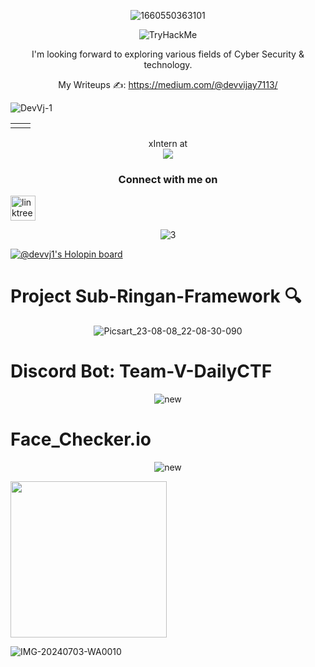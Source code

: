 <div align="center">
  
![1660550363101](https://user-images.githubusercontent.com/106962581/184598613-8b6a065b-a77f-4293-9f88-515cd1026b42.jpg)

<div align="center">

  <img src="https://tryhackme-badges.s3.amazonaws.com/Devvj1.png" alt="TryHackMe">

</div> 

  
I'm looking forward to exploring various fields of Cyber Security & technology.

My Writeups ✍️:
https://medium.com/@devvijay7113/


<div align="center">

  
<p align="left"> <img src="https://komarev.com/ghpvc/?username=DevVj-1&label=Profile%20views&color=0e75b6&style=flat" alt="DevVj-1" /> </p>

<table>
  <tr>
    <td><img src="https://github-readme-stats.vercel.app/api/top-langs?username=DevVj-1&show_icons=true&line_height=10&title_color=00ff00&icon_color=2234AE&text_color=00ff00&bg_color=0,000000,130F40" alt="" /></td>
    <td><img align="center" src="https://github-readme-stats.vercel.app/api?username=DevVj-1&include_all_commits=true&count_private=true&show_icons=true&line_height=20&title_color=00ff00&icon_color=2234AE&text_color=00ff00&bg_color=0,000000,130F40" alt=""></td>
  </tr>
</table>
</div>
xIntern at
<div>

<img src="https://github.com/DevVj-1/DevVj-1/assets/106962581/00af8aa8-c2e8-431f-931c-95d4fd46204a">
  
</div>

### Connect with me on 
<p align="left">
<a href="https://www.linkedin.com/in/dev-vijay-5775b7243/" target="blank"><img align="center" src="https://user-images.githubusercontent.com/106962581/181273842-b7db3193-c908-4eed-8007-d3a1d6e7d5e9.png" alt="linktree" height="40" width="40" /></a>
</p>

<div align="center">
</div>

![3](https://media.giphy.com/media/wwg1suUiTbCY8H8vIA/giphy-downsized-large.gif)

</div>

[![@devvj1's Holopin board](https://holopin.me/devvj1)](https://holopin.io/@devvj1)

<h1> Project Sub-Ringan-Framework 🔍 </h1>

<div align="center">
  
![Picsart_23-08-08_22-08-30-090](https://github.com/DevVj-1/DevVj-1/assets/106962581/466bf421-86b8-4a9c-8534-f9dc7054c623)

</div>
<h1> Discord Bot: Team-V-DailyCTF</h1>
<div align="center">

![new](https://github.com/DevVj-1/DevVj-1/assets/106962581/2d4c6811-16ac-4b3b-96f3-44e0aec9450f)

</div>

</div>
<h1> Face_Checker.io</h1>
<div align="center">

![new](https://github.com/DevVj-1/DevVj-1/assets/106962581/7fc719bf-b3ff-4627-a0b1-b2310631b4fd)

</div>

<img src="https://github.com/DevVj-1/DevVj-1/assets/106962581/f0ac426f-a670-410e-8942-9c4dc303dca5" width="250" />

![IMG-20240703-WA0010](https://github.com/DevVj-1/DevVj-1/assets/106962581/d4fe6e53-d6bf-49f3-a0f7-b819c33ff24d)

